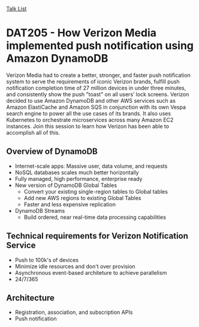 [Talk List](./README.md)
# DAT205 - How Verizon Media implemented push notification using Amazon DynamoDB

Verizon Media had to create a better, stronger, and faster push notification system to serve the requirements of iconic Verizon brands, fulfill push notification completion time of 27 million devices in under three minutes, and consistently show the push "toast" on all users’ lock screens. Verizon decided to use Amazon DynamoDB and other AWS services such as Amazon ElastiCache and Amazon SQS in conjunction with its own Vespa search engine to power all the use cases of its brands. It also uses Kubernetes to orchestrate microservices across many Amazon EC2 instances. Join this session to learn how Verizon has been able to accomplish all of this.

## Overview of DynamoDB
- Internet-scale apps: Massive user, data volume, and requests
- NoSQL databases scales much better horizontally
- Fully managed, high performance, enterprise ready
- New version of DynamoDB Global Tables
    - Convert your existing single-region tables to Global tables
    - Add new AWS regions to existing Global Tables
    - Faster and less expensive replication
- DynamoDB Streams
    - Build ordered, near real-time data processing capabilities

## Technical requirements for Verizon Notification Service
- Push to 100k's of devices
- Minimize idle resources and don't over provision
- Asynchronous event-based architeture to achieve parallelism
- 24/7/365

## Architecture
- Registration, association, and subscription APIs
- Push notification